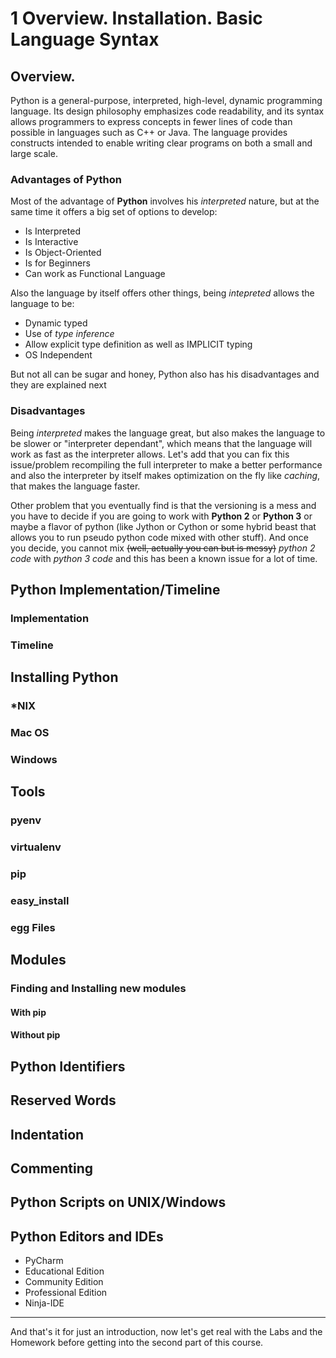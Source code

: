 # 1 Overview. Installation. Basic Language Syntax

## Overview.

Python is a general-purpose, interpreted, high-level, dynamic programming language.
Its design philosophy emphasizes code readability, and its syntax allows programmers to express concepts in fewer lines of code than possible in languages such as C++ or Java. The language provides constructs intended to enable writing clear programs on both a small and large scale.

### Advantages of Python

Most of the advantage of **Python** involves his _interpreted_ nature, but at the same time it offers a big set of options to develop:

* Is Interpreted
* Is Interactive
* Is Object-Oriented
* Is for Beginners
* Can work as Functional Language

Also the language by itself offers other things, being _intepreted_ allows the language to be:

* Dynamic typed
* Use of _type inference_
* Allow explicit type definition as well as IMPLICIT typing
* OS Independent

But not all can be sugar and honey, Python also has his disadvantages and they are explained next

### Disadvantages

Being _interpreted_ makes the language great, but also makes the language to be slower or "interpreter dependant", which means that the language will work as fast as the interpreter allows.
Let's add that you can fix this issue/problem recompiling the full interpreter to make a better performance and also the interpreter by itself makes optimization on the fly like _caching_, that makes the language faster.

Other problem that you eventually find is that the versioning is a mess and you have to decide if you are going to work with **Python 2** or **Python 3** or maybe a flavor of python (like Jython or Cython or some hybrid beast that allows you to run pseudo python code mixed with other stuff). And once you decide, you cannot mix ~~(well, actually you can but is messy)~~ _python 2 code_ with _python 3 code_ and this has been a known issue for a lot of time.

## Python Implementation/Timeline

### Implementation

### Timeline

## Installing Python

### *NIX

### Mac OS

### Windows

## Tools

### pyenv

### virtualenv

### pip

### easy_install

### egg Files

## Modules

### Finding and Installing new modules

#### With pip

#### Without pip

## Python Identifiers

## Reserved Words

## Indentation

## Commenting

## Python Scripts on UNIX/Windows

## Python Editors and IDEs

* PyCharm
 * Educational Edition
 * Community Edition
 * Professional Edition
* Ninja-IDE

* * * * * *

And that's it for just an introduction, now let's get real with the Labs and the Homework before getting into the second part of this course.
